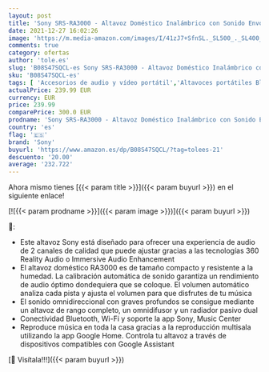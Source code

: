 ```yaml
---
layout: post
title: 'Sony SRS-RA3000 - Altavoz Doméstico Inalámbrico con Sonido Envolvente  Compatible con Alexa  Negro'
date: 2021-12-27 16:02:26
image: 'https://m.media-amazon.com/images/I/41zJ7+SfnSL._SL500_._SL400_.jpg'
comments: true
category: ofertas
author: 'tole.es'
slug: 'B08S47SQCL-es Sony SRS-RA3000 - Altavoz Doméstico Inalámbrico con Sonido...'
sku: 'B08S47SQCL-es'
tags: [ 'Accesorios de audio y vídeo portátil','Altavoces portátiles Bluetooth','Altavoces portátiles y altavoces con puerto dock','Audio y vídeo portátil','Electrónica','alexa','sony', ]
actualPrice: 239.99 EUR
currency: EUR
price: 239.99
comparePrice: 300.0 EUR
prodname: 'Sony SRS-RA3000 - Altavoz Doméstico Inalámbrico con Sonido Envolvente  Compatible con Alexa  Negro'
country: 'es'
flag: '🇪🇸'
brand: 'Sony'
buyurl: 'https://www.amazon.es/dp/B08S47SQCL/?tag=tolees-21'
descuento: '20.00'
average: '232.722'
---
```


Ahora mismo tienes [{{< param title >}}]({{< param buyurl >}}) en el siguiente enlace!

[![{{< param prodname >}}]({{< param image >}})]({{< param buyurl >}})

🔎:

- Este altavoz Sony está diseñado para ofrecer una experiencia de audio de 2 canales de calidad que puede ajustar gracias a las tecnologías 360 Reality Audio o Immersive Audio Enhancement
- El altavoz doméstico RA3000 es de tamaño compacto y resistente a la humedad. La calibración automática de sonido garantiza un rendimiento de audio óptimo dondequiera que se coloque. El volumen automático analiza cada pista y ajusta el volumen para que disfrutes de tu música
- El sonido omnidireccional con graves profundos se consigue mediante un altavoz de rango completo, un omnidifusor y un radiador pasivo dual
- Conectividad Bluetooth, Wi-Fi y soporte la app Sony, Music Center
- Reproduce música en toda la casa gracias a la reproducción multisala utilizando la app Google Home. Controla tu altavoz a través de dispositivos compatibles con Google Assistant

[🛒 Visítala!!!]({{< param buyurl >}})
